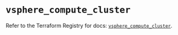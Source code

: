 # `vsphere_compute_cluster`

Refer to the Terraform Registry for docs: [`vsphere_compute_cluster`](https://registry.terraform.io/providers/hashicorp/vsphere/2.12.0/docs/resources/compute_cluster).
